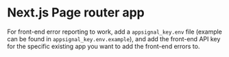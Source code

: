 # Next.js Page router app

For front-end error reporting to work, add a `appsignal_key.env` file (example
can be found in `appsignal_key.env.example`), and add the front-end API key for
the specific existing app you want to add the front-end errors to.

